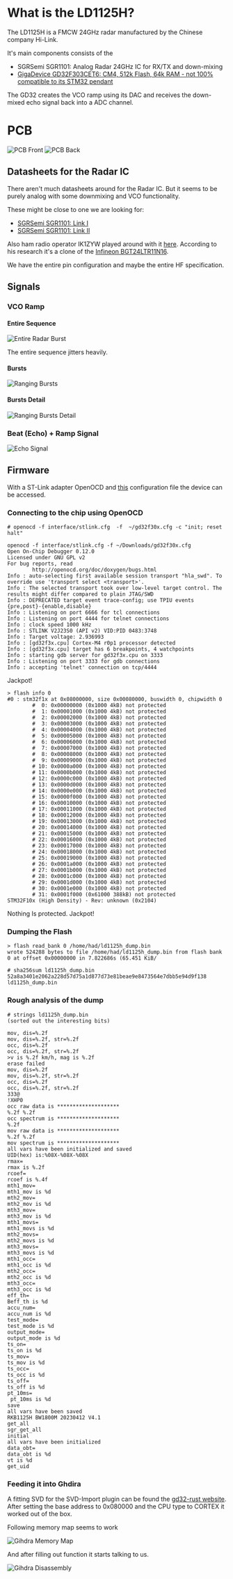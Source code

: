 # What is the LD1125H?

The LD1125H is a FMCW 24GHz radar manufactured by the Chinese company Hi-Link.

It's main components consists of the 

- SGRSemi SGR1101: Analog Radar 24GHz IC for RX/TX and down-mixing
- [GigaDevice GD32F303CET6: CM4, 512k Flash, 64k RAM - not 100% compatible to its STM32 pendant](https://www.mouser.com/datasheet/2/870/GD32F303xx_Datasheet_Rev2_0-3134991.pdf)

The GD32 creates the VCO ramp using its DAC and receives the down-mixed echo signal back into a ADC channel.

# PCB
![PCB Front](./pictures/pcb_front.jpg "PCB Front")
![PCB Back](./pictures/pcb_back.jpg "PCB Back")

## Datasheets for the Radar IC

There aren't much datasheets around for the Radar IC. But it seems to be purely analog with some downmixing and VCO functionality.

These might be close to one we are looking for:

 - [SGRSemi SGR1101: Link I](http://www.szxlckj.com/mobile/products_detail.php?id=494&cid=88&search_key=&page=1)
 - [SGRSemi SGR1101: Link II](https://encrypted-tbn0.gstatic.com/images?q=tbn:ANd9GcSi1mKlVE2QAdNAQR0M2IrDAUOuMLKeAaDKWQ&s)

Also ham radio operator IK1ZYW played around with it [here](https://ik1zyw.blogspot.com/2023/09/enabling-prescaler-on-hlk-ld1115h-24.html). According to his research it's a clone of the  [Infineon BGT24LTR11N16](https://www.infineon.com/dgdl/Infineon-BGT24LTR11N16-DataSheet-v01_30-EN.pdf?fileId=5546d4625696ed7601569d2ae3a9158a).

We have the entire pin configuration and maybe the entire HF specification.

## Signals

### VCO Ramp

#### Entire Sequence
![Entire Radar Burst](./pictures/VCO_Ramp.png "Entire Radar Burst")

The entire sequence jitters heavily.

#### Bursts
![Ranging Bursts](./pictures/VCO_Ramp2.png "Ranging Bursts")

#### Bursts Detail
![Ranging Bursts Detail](./pictures/VCO_Ramp3.png "Ranging Burst Detail")

### Beat (Echo) + Ramp Signal

![Echo Signal](./pictures/Echo_Signal.png "Echo Signal")

## Firmware


With a ST-Link adapter OpenOCD and    [this](https://github.com/gd32-rs/gd32-openocd/blob/master/target/gd32f30x.cfg) configuration file the device can be accessed.

### Connecting to the chip using OpenOCD

```
# openocd -f interface/stlink.cfg  -f  ~/gd32f30x.cfg -c "init; reset halt"

openocd -f interface/stlink.cfg -f ~/Downloads/gd32f30x.cfg 
Open On-Chip Debugger 0.12.0
Licensed under GNU GPL v2
For bug reports, read
        http://openocd.org/doc/doxygen/bugs.html
Info : auto-selecting first available session transport "hla_swd". To override use 'transport select <transport>'.
Info : The selected transport took over low-level target control. The results might differ compared to plain JTAG/SWD
Info : DEPRECATED target event trace-config; use TPIU events {pre,post}-{enable,disable}
Info : Listening on port 6666 for tcl connections
Info : Listening on port 4444 for telnet connections
Info : clock speed 1000 kHz
Info : STLINK V2J23S0 (API v2) VID:PID 0483:3748
Info : Target voltage: 2.936993
Info : [gd32f3x.cpu] Cortex-M4 r0p1 processor detected
Info : [gd32f3x.cpu] target has 6 breakpoints, 4 watchpoints
Info : starting gdb server for gd32f3x.cpu on 3333
Info : Listening on port 3333 for gdb connections
Info : accepting 'telnet' connection on tcp/4444
```

Jackpot!


```
> flash info 0
#0 : stm32f1x at 0x08000000, size 0x00080000, buswidth 0, chipwidth 0
        #  0: 0x00000000 (0x1000 4kB) not protected
        #  1: 0x00001000 (0x1000 4kB) not protected
        #  2: 0x00002000 (0x1000 4kB) not protected
        #  3: 0x00003000 (0x1000 4kB) not protected
        #  4: 0x00004000 (0x1000 4kB) not protected
        #  5: 0x00005000 (0x1000 4kB) not protected
        #  6: 0x00006000 (0x1000 4kB) not protected
        #  7: 0x00007000 (0x1000 4kB) not protected
        #  8: 0x00008000 (0x1000 4kB) not protected
        #  9: 0x00009000 (0x1000 4kB) not protected
        # 10: 0x0000a000 (0x1000 4kB) not protected
        # 11: 0x0000b000 (0x1000 4kB) not protected
        # 12: 0x0000c000 (0x1000 4kB) not protected
        # 13: 0x0000d000 (0x1000 4kB) not protected
        # 14: 0x0000e000 (0x1000 4kB) not protected
        # 15: 0x0000f000 (0x1000 4kB) not protected
        # 16: 0x00010000 (0x1000 4kB) not protected
        # 17: 0x00011000 (0x1000 4kB) not protected
        # 18: 0x00012000 (0x1000 4kB) not protected
        # 19: 0x00013000 (0x1000 4kB) not protected
        # 20: 0x00014000 (0x1000 4kB) not protected
        # 21: 0x00015000 (0x1000 4kB) not protected
        # 22: 0x00016000 (0x1000 4kB) not protected
        # 23: 0x00017000 (0x1000 4kB) not protected
        # 24: 0x00018000 (0x1000 4kB) not protected
        # 25: 0x00019000 (0x1000 4kB) not protected
        # 26: 0x0001a000 (0x1000 4kB) not protected
        # 27: 0x0001b000 (0x1000 4kB) not protected
        # 28: 0x0001c000 (0x1000 4kB) not protected
        # 29: 0x0001d000 (0x1000 4kB) not protected
        # 30: 0x0001e000 (0x1000 4kB) not protected
        # 31: 0x0001f000 (0x61000 388kB) not protected
STM32F10x (High Density) - Rev: unknown (0x2104)
 ```

Nothing Is protected. Jackpot!

### Dumping the Flash

```
> flash read_bank 0 /home/had/ld1125h_dump.bin
wrote 524288 bytes to file /home/had/ld1125h_dump.bin from flash bank 0 at offset 0x00000000 in 7.822686s (65.451 KiB/
```
```
# sha256sum ld1125h_dump.bin 
52a8a3401e2062a228d57d75a1d877d73e81beae9e8473564e7dbb5e94d9f138  ld1125h_dump.bin
```

### Rough analysis of the dump

```
# strings ld1125h_dump.bin
(sorted out the interesting bits)

mov, dis=%.2f
mov, dis=%.2f, str=%.2f
occ, dis=%.2f
occ, dis=%.2f, str=%.2f
>v is %.2f km/h, mag is %.2f
erase failed
mov, dis=%.2f
mov, dis=%.2f, str=%.2f
occ, dis=%.2f
occ, dis=%.2f, str=%.2f
333@
!XHP0
occ raw data is ********************
%.2f %.2f
occ spectrum is ********************
%.2f
mov raw data is ********************
%.2f %.2f
mov spectrum is ********************
all vars have been initialized and saved
UID(hex) is:%08X-%08X-%08X
rmax=
rmax is %.2f
rcoef=
rcoef is %.4f
mth1_mov=
mth1_mov is %d
mth2_mov=
mth2_mov is %d
mth3_mov=
mth3_mov is %d
mth1_movs=
mth1_movs is %d
mth2_movs=
mth2_movs is %d
mth3_movs=
mth3_movs is %d
mth1_occ=
mth1_occ is %d
mth2_occ=
mth2_occ is %d
mth3_occ=
mth3_occ is %d
eff_th=
Beff_th is %d
accu_num=
accu_num is %d
test_mode=
test_mode is %d
output_mode=
output_mode is %d
ts_on=
ts_on is %d
ts_mov=
ts_mov is %d
ts_occ=
ts_occ is %d
ts_off=
ts_off is %d
pt_10ms=
 pt_10ms is %d
save
all vars have been saved
RKB1125H BW1800M 20230412 V4.1
get_all
sgr_get_all
initial
all vars have been initialized
data_obt=
data_obt is %d
vt is %d
get_uid
```

### Feeding it into Ghdira

A fitting SVD for the SVD-Import plugin can be found the [gd32-rust website](https://gd32-rust.github.io/gd32-rs/gd32f303.svd.patched). After setting the base address to 0x080000 and the CPU type to CORTEX it worked out of the box.

Following memory map seems to work

![Gihdra Memory Map](./pictures/ghdira_memory_map.png "Echo Signal")


And after filling out function it starts talking to us.

![Gihdra Disassembly](./pictures/ghdira_disassembly.png "Gihdra Disassembly")